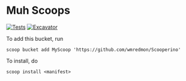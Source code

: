 # Muh Scoops

[![Tests](https://github.com/wmredmon/Scooperino/actions/workflows/ci.yml/badge.svg)](https://github.com/wmredmon/Scooperino/actions/workflows/ci.yml) [![Excavator](https://github.com/wmredmon/Scooperino/actions/workflows/excavator.yml/badge.svg)](https://github.com/wmredmon/Scooperino/actions/workflows/excavator.yml)

To add this bucket, run
```pwsh
scoop bucket add MyScoop 'https://github.com/wmredmon/Scooperino'
```
To install, do
```
scoop install <manifest>
```
